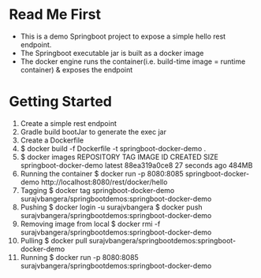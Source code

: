 # Read Me First

* This is a demo Springboot project to expose a simple hello rest endpoint.
* The Springboot executable jar is built as a docker image 
* The docker engine runs the container(i.e. build-time image = runtime container) & exposes the endpoint

# Getting Started

1. Create a simple rest endpoint
2. Gradle build bootJar to generate the exec jar
2. Create a Dockerfile
2. $ docker build -f Dockerfile -t springboot-docker-demo .
3. $ docker images
   REPOSITORY               TAG       IMAGE ID       CREATED          SIZE
   springboot-docker-demo   latest    88ea319a0ce8   27 seconds ago   484MB
4. Running the container
   $ docker run -p 8080:8085 springboot-docker-demo
   http://localhost:8080/rest/docker/hello
6. Tagging
   $ docker tag springboot-docker-demo surajvbangera/springbootdemos:springboot-docker-demo
7. Pushing
   $ docker login -u surajvbangera
   $ docker push surajvbangera/springbootdemos:springboot-docker-demo
7. Removing image from local
   $ docker rmi -f surajvbangera/springbootdemos:springboot-docker-demo
8. Pulling
   $ docker pull surajvbangera/springbootdemos:springboot-docker-demo
9. Running
   $ docker run -p 8080:8085 surajvbangera/springbootdemos:springboot-docker-demo